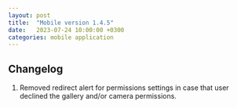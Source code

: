```yaml
---
layout: post
title:  "Mobile version 1.4.5"
date:   2023-07-24 10:00:00 +0300
categories: mobile application
---
```


Changelog
---
1. Removed redirect alert for permissions settings in case that user declined the gallery and/or camera permissions.
